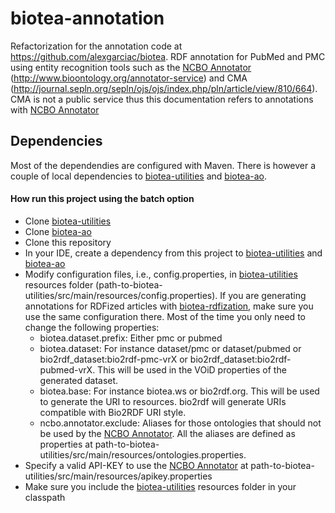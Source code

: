 # biotea-annotation
Refactorization for the annotation code at https://github.com/alexgarciac/biotea.
RDF annotation for PubMed and PMC using entity recognition tools such as the [NCBO Annotator](http://www.bioontology.org/annotator-service) (http://www.bioontology.org/annotator-service) and CMA (http://journal.sepln.org/sepln/ojs/ojs/index.php/pln/article/view/810/664). CMA is not a public service thus this documentation refers to annotations with [NCBO Annotator](http://www.bioontology.org/annotator-service)

## Dependencies
Most of the dependendies are configured with Maven. There is however a couple of local dependencies to [biotea-utilities](https://github.com/biotea/biotea-utilities) and [biotea-ao](https://github.com/biotea/biotea-ao).

#### How run this project using the batch option
* Clone [biotea-utilities](https://github.com/biotea/biotea-utilities)
* Clone [biotea-ao](https://github.com/biotea/biotea-ao)
* Clone this repository
* In your IDE, create a dependency from this project to [biotea-utilities](https://github.com/biotea/biotea-utilities) and [biotea-ao](https://github.com/biotea/biotea-ao)
* Modify configuration files, i.e., config.properties, in [biotea-utilities](https://github.com/biotea/biotea-utilities) resources folder (path-to-biotea-utilities/src/main/resources/config.properties). If you are generating annotations for RDFized articles with [biotea-rdfization](https://github.com/biotea/biotea-rdfization), make sure you use the same configuration there. Most of the time you only need to change the following properties:
  * biotea.dataset.prefix: Either pmc or pubmed
  * biotea.dataset: For instance dataset/pmc or dataset/pubmed or bio2rdf_dataset:bio2rdf-pmc-vrX or bio2rdf_dataset:bio2rdf-pubmed-vrX. This will be used in the VOiD properties of the generated dataset.
  * biotea.base: For instance biotea.ws or bio2rdf.org. This will be used to generate the URI to resources. bio2rdf will generate URIs compatible with Bio2RDF URI style.
  * ncbo.annotator.exclude: Aliases for those ontologies that should not be used by the [NCBO Annotator](http://www.bioontology.org/annotator-service). All the aliases are defined as properties at path-to-biotea-utilities/src/main/resources/ontologies.properties.
* Specify a valid API-KEY to use the [NCBO Annotator](http://www.bioontology.org/annotator-service) at path-to-biotea-utilities/src/main/resources/apikey.properties
* Make sure you include the [biotea-utilities](https://github.com/biotea/biotea-utilities) resources folder in your classpath
